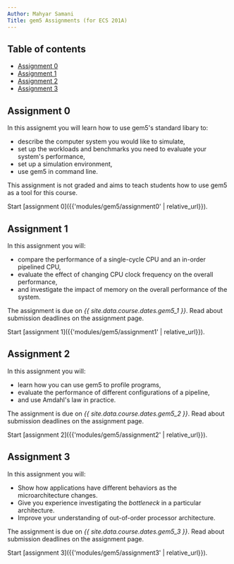 ```yaml
---
Author: Mahyar Samani
Title: gem5 Assignments (for ECS 201A)
---
```



## Table of contents

- [Assignment 0](#assignment-0)
- [Assignment 1](#assignment-1)
- [Assignment 2](#assignment-2)
- [Assignment 3](#assignment-3)

## Assignment 0

In this assignemt you will learn how to use gem5's standard libary to:

- describe the computer system you would like to simulate,
- set up the workloads and benchmarks you need to evaluate your system's performance,
- set up a simulation environment,
- use gem5 in command line.

This assignment is not graded and aims to teach students how to use gem5 as a tool for this course.

Start [assignment 0]({{'modules/gem5/assignment0' | relative_url}}).

## Assignment 1

In this assignment you will:

- compare the performance of a single-cycle CPU and an in-order pipelined CPU,
- evaluate the effect of changing CPU clock frequency on the overall performance,
- and investigate the impact of memory on the overall performance of the system.

The assignment is due on *{{ site.data.course.dates.gem5_1 }}*.
Read about submission deadlines on the assignment page.

Start [assignment 1]({{'modules/gem5/assignment1' | relative_url}}).

## Assignment 2

In this assignment you will:

- learn how you can use gem5 to profile programs,
- evaluate the performance of different configurations of a pipeline,
- and use Amdahl's law in practice.

The assignment is due on *{{ site.data.course.dates.gem5_2 }}*.
Read about submission deadlines on the assignment page.

Start [assignment 2]({{'modules/gem5/assignment2' | relative_url}}).

## Assignment 3

In this assignment you will:

- Show how applications have different behaviors as the microarchitecture changes.
- Give you experience investigating the *bottleneck* in a particular architecture.
- Improve your understanding of out-of-order processor architecture.

The assignment is due on *{{ site.data.course.dates.gem5_3 }}*.
Read about submission deadlines on the assignment page.

Start [assignment 3]({{'modules/gem5/assignment3' | relative_url}}).
